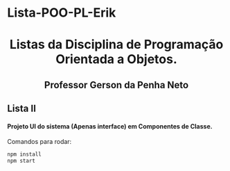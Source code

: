 # Lista-POO-PL-Erik

<div align="center">

# Listas da Disciplina de Programação Orientada a Objetos.

## Professor Gerson da Penha Neto
</div>
<span id="2">

## Lista II

#### Projeto UI do sistema (Apenas interface) em Componentes de Classe.
Comandos para rodar: 

```cmd
npm install
npm start
```
